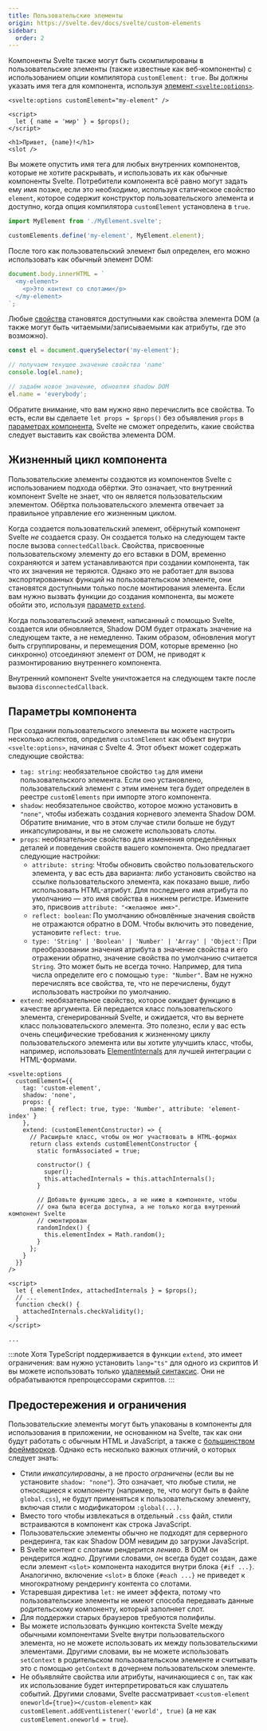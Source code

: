 ```yaml
---
title: Пользовательские элементы
origin: https://svelte.dev/docs/svelte/custom-elements
sidebar:
  order: 2
---
```


<!-- - [в основном то, что у нас есть сегодня](https://svelte.dev/docs/custom-elements-api) -->

Компоненты Svelte также могут быть скомпилированы в пользовательские элементы (также известные как веб-компоненты) с использованием опции компилятора `customElement: true`. Вы должны указать имя тега для компонента, используя [элемент `<svelte:options>`](https://svelte.dev/docs/svelte/svelte-options).

```svelte
<svelte:options customElement="my-element" />

<script>
  let { name = 'мир' } = $props();
</script>

<h1>Привет, {name}!</h1>
<slot />
```

Вы можете опустить имя тега для любых внутренних компонентов, которые не хотите раскрывать, и использовать их как обычные компоненты Svelte. Потребители компонента всё равно могут задать ему имя позже, если это необходимо, используя статическое свойство `element`, которое содержит конструктор пользовательского элемента и доступно, когда опция компилятора `customElement` установлена в `true`.

```js
import MyElement from './MyElement.svelte';

customElements.define('my-element', MyElement.element);
```

После того как пользовательский элемент был определен, его можно использовать как обычный элемент DOM:

```js
document.body.innerHTML = `
  <my-element>
    <p>Это контент со слотами</p>
  </my-element>
`;
```

Любые [свойства](/template-syntax/basic-markup#свойства-компонента) становятся доступными как свойства элемента DOM (а также могут быть читаемыми/записываемыми как атрибуты, где это возможно).

```js
const el = document.querySelector('my-element');

// получаем текущее значение свойства 'name'
console.log(el.name);

// задаём новое значение, обновляя shadow DOM
el.name = 'everybody';
```

Обратите внимание, что вам нужно явно перечислить все свойства. То есть, если вы сделаете `let props = $props()` без объявления `props` в [параметрах компонента](#параметры-компонента), Svelte не сможет определить, какие свойства следует выставить как свойства элемента DOM.

## Жизненный цикл компонента

Пользовательские элементы создаются из компонентов Svelte с использованием подхода обёртки. Это означает, что внутренний компонент Svelte не знает, что он является пользовательским элементом. Обёртка пользовательского элемента отвечает за правильное управление его жизненным циклом.

Когда создается пользовательский элемент, обёрнутый компонент Svelte _не_ создается сразу. Он создается только на следующем такте после вызова `connectedCallback`. Свойства, присвоенные пользовательскому элементу до его вставки в DOM, временно сохраняются и затем устанавливаются при создании компонента, так что их значения не теряются. Однако это не работает для вызова экспортированных функций на пользовательском элементе, они становятся доступными только после монтирования элемента. Если вам нужно вызвать функции до создания компонента, вы можете обойти это, используя [параметр `extend`](#параметры-компонента).

Когда пользовательский элемент, написанный с помощью Svelte, создается или обновляется, Shadow DOM будет отражать значение на следующем такте, а не немедленно. Таким образом, обновления могут быть сгруппированы, и перемещения DOM, которые временно (но синхронно) отсоединяют элемент от DOM, не приводят к размонтированию внутреннего компонента.

Внутренний компонент Svelte уничтожается на следующем такте после вызова `disconnectedCallback`.

## Параметры компонента

При создании пользовательского элемента вы можете настроить несколько аспектов, определив `customElement` как объект внутри `<svelte:options>`, начиная с Svelte 4. Этот объект может содержать следующие свойства:

- `tag: string`: необязательное свойство `tag` для имени пользовательского элемента. Если оно установлено, пользовательский элемент с этим именем тега будет определен в реестре `customElements` при импорте этого компонента.
- `shadow`: необязательное свойство, которое можно установить в `"none"`, чтобы избежать создания корневого элемента Shadow DOM. Обратите внимание, что в этом случае стили больше не будут инкапсулированы, и вы не сможете использовать слоты.
- `props`: необязательное свойство для изменения определённых деталей и поведения свойств вашего компонента. Оно предлагает следующие настройки:
  - `attribute: string`: Чтобы обновить свойство пользовательского элемента, у вас есть два варианта: либо установить свойство на ссылке пользовательского элемента, как показано выше, либо использовать HTML-атрибут. Для последнего имя атрибута по умолчанию — это имя свойства в нижнем регистре. Измените это, присвоив `attribute: "<желаемое имя>"`.
  - `reflect: boolean`: По умолчанию обновлённые значения свойств не отражаются обратно в DOM. Чтобы включить это поведение, установите `reflect: true`.
  - `type: 'String' | 'Boolean' | 'Number' | 'Array' | 'Object'`: При преобразовании значения атрибута в значение свойства и его отражении обратно, значение свойства по умолчанию считается `String`. Это может быть не всегда точно. Например, для типа числа определите его с помощью `type: "Number"`.
    Вам не нужно перечислять все свойства, те, что не перечислены, будут использовать настройки по умолчанию.
- `extend`: необязательное свойство, которое ожидает функцию в качестве аргумента. Ей передается класс пользовательского элемента, сгенерированный Svelte, и ожидается, что вы вернете класс пользовательского элемента. Это полезно, если у вас есть очень специфические требования к жизненному циклу пользовательского элемента или вы хотите улучшить класс, чтобы, например, использовать [ElementInternals](https://developer.mozilla.org/en-US/docs/Web/API/ElementInternals#examples) для лучшей интеграции с HTML-формами.

```svelte
<svelte:options
  customElement={{
    tag: 'custom-element',
    shadow: 'none',
    props: {
      name: { reflect: true, type: 'Number', attribute: 'element-index' }
    },
    extend: (customElementConstructor) => {
      // Расширьте класс, чтобы он мог участвовать в HTML-формах
      return class extends customElementConstructor {
        static formAssociated = true;

        constructor() {
          super();
          this.attachedInternals = this.attachInternals();
        }

        // Добавьте функцию здесь, а не ниже в компоненте, чтобы
        // она была всегда доступна, а не только когда внутренний компонент Svelte
        // смонтирован
        randomIndex() {
          this.elementIndex = Math.random();
        }
      };
    }
  }}
/>

<script>
  let { elementIndex, attachedInternals } = $props();
  // ...
  function check() {
    attachedInternals.checkValidity();
  }
</script>

...
```

:::note
Хотя TypeScript поддерживается в функции `extend`, это имеет ограничения: вам нужно установить `lang="ts"` для одного из скриптов И вы можете использовать только [удаляемый синтаксис](https://www.typescriptlang.org/tsconfig/#erasableSyntaxOnly). Они не обрабатываются препроцессорами скриптов.
:::

## Предостережения и ограничения

Пользовательские элементы могут быть упакованы в компоненты для использования в приложении, не основанном на Svelte, так как они будут работать с обычным HTML и JavaScript, а также с [большинством фреймворков](https://custom-elements-everywhere.com/). Однако есть несколько важных отличий, о которых следует знать:

- Стили _инкапсулированы_, а не просто _ограничены_ (если вы не установите `shadow: "none"`). Это означает, что любые стили, не относящиеся к компоненту (например, те, что могут быть в файле `global.css`), не будут применяться к пользовательскому элементу, включая стили с модификатором `:global(...)`.
- Вместо того чтобы извлекаться в отдельный `.css` файл, стили встраиваются в компонент как строка JavaScript.
- Пользовательские элементы обычно не подходят для серверного рендеринга, так как Shadow DOM невидим до загрузки JavaScript.
- В Svelte контент с слотами рендерится _лениво_. В DOM он рендерится _жадно_. Другими словами, он всегда будет создан, даже если элемент `<slot>` компонента находится внутри блока `{#if ...}`. Аналогично, включение `<slot>` в блоке `{#each ...}` не приведет к многократному рендерингу контента со слотами.
- Устаревшая директива `let:` не имеет эффекта, потому что пользовательские элементы не имеют способа передавать данные родительскому компоненту, который заполняет слот.
- Для поддержки старых браузеров требуются полифилы.
- Вы можете использовать функцию контекста Svelte между обычными компонентами Svelte внутри пользовательского элемента, но не можете использовать их между пользовательскими элементами. Другими словами, вы не можете использовать `setContext` в родительском пользовательском элементе и считывать это с помощью `getContext` в дочернем пользовательском элементе.
- Не объявляйте свойства или атрибуты, начинающиеся с `on`, так как их использование будет интерпретироваться как слушатель событий. Другими словами, Svelte рассматривает `<custom-element oneworld={true}></custom-element>` как `customElement.addEventListener('eworld', true)` (а не как `customElement.oneworld = true`).
